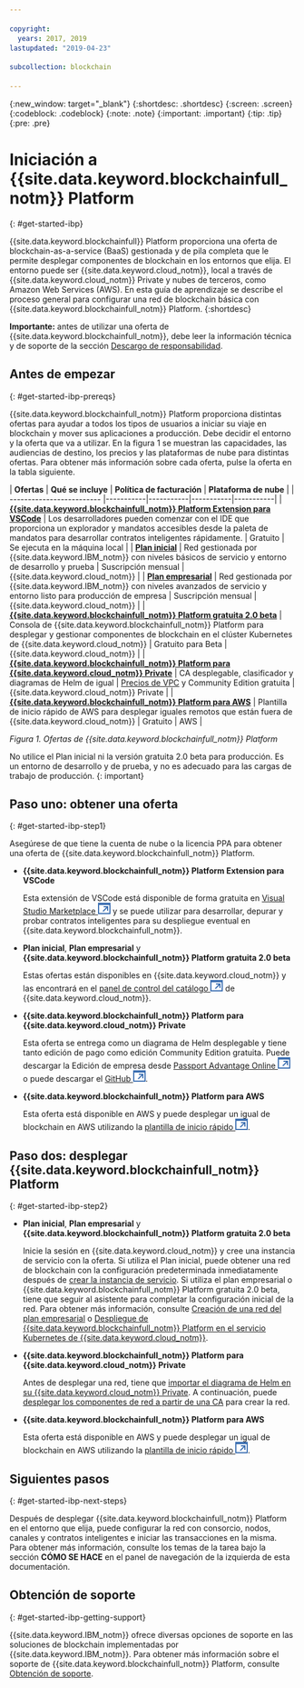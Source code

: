 ```yaml
---

copyright:
  years: 2017, 2019
lastupdated: "2019-04-23"

subcollection: blockchain

---
```


{:new_window: target="_blank"}
{:shortdesc: .shortdesc}
{:screen: .screen}
{:codeblock: .codeblock}
{:note: .note}
{:important: .important}
{:tip: .tip}
{:pre: .pre}

# Iniciación a {{site.data.keyword.blockchainfull_notm}} Platform
{: #get-started-ibp}

{{site.data.keyword.blockchainfull}} Platform proporciona una oferta de blockchain-as-a-service (BaaS) gestionada y de pila completa que le permite desplegar componentes de blockchain en los entornos que elija. El entorno puede ser {{site.data.keyword.cloud_notm}}, local a través de {{site.data.keyword.cloud_notm}} Private y nubes de terceros, como Amazon Web Services (AWS). En esta guía de aprendizaje se describe el proceso general para configurar una red de blockchain básica con {{site.data.keyword.blockchainfull_notm}} Platform.
{:shortdesc}

**Importante:** antes de utilizar una oferta de {{site.data.keyword.blockchainfull_notm}}, debe leer la información técnica y de soporte de la sección [Descargo de responsabilidad](/docs/services/blockchain/needtoknow.html#disclaimer).


## Antes de empezar
{: #get-started-ibp-prereqs}

{{site.data.keyword.blockchainfull_notm}} Platform proporciona distintas ofertas para ayudar a todos los tipos de usuarios a iniciar su viaje en blockchain y mover sus aplicaciones a producción. Debe decidir el entorno y la oferta que va a utilizar. En la figura 1 se muestran las capacidades, las audiencias de destino, los precios y las plataformas de nube para distintas ofertas. Para obtener más información sobre cada oferta, pulse la oferta en la tabla siguiente.

| **Ofertas** | **Qué se incluye** | **Política de facturación** | **Plataforma de nube** |
| ------------------------- |-----------|-----------|-----------|-----------|
| [**{{site.data.keyword.blockchainfull_notm}} Platform Extension para VSCode**](/docs/services/blockchain?topic=blockchain-develop-vscode#develop-vscode) | Los desarrolladores pueden comenzar con el IDE que proporciona un explorador y mandatos accesibles desde la paleta de mandatos para desarrollar contratos inteligentes rápidamente. | Gratuito | Se ejecuta en la máquina local |
| [**Plan inicial**](/docs/services/blockchain/starter_plan.html#starter-plan-about) | Red gestionada por {{site.data.keyword.IBM_notm}} con niveles básicos de servicio y entorno de desarrollo y prueba | Suscripción mensual | {{site.data.keyword.cloud_notm}} |
| [**Plan empresarial**](/docs/services/blockchain/enterprise_plan.html#enterprise-plan-about) | Red gestionada por {{site.data.keyword.IBM_notm}} con niveles avanzados de servicio y entorno listo para producción de empresa | Suscripción mensual | {{site.data.keyword.cloud_notm}} |
| [**{{site.data.keyword.blockchainfull_notm}} Platform gratuita 2.0 beta**](/docs/services/blockchain/howto/ibp-console.html#ibp-console-overview) | Consola de {{site.data.keyword.blockchainfull_notm}} Platform para desplegar y gestionar componentes de blockchain en el clúster Kubernetes de {{site.data.keyword.cloud_notm}} | Gratuito para Beta | {{site.data.keyword.cloud_notm}} |
| [**{{site.data.keyword.blockchainfull_notm}} Platform para {{site.data.keyword.cloud_notm}} Private**](/docs/services/blockchain/ibp-for-icp-about.html#ibp-icp-about) | CA desplegable, clasificador y diagramas de Helm de igual | [Precios de VPC](/docs/services/blockchain/ibp-for-icp-about.html#ibp-icp-about-pricing) y Community Edition gratuita | {{site.data.keyword.cloud_notm}} Private |
| [**{{site.data.keyword.blockchainfull_notm}} Platform para AWS**](/docs/services/blockchain/howto/remote_peer.html#remote-peer-aws-about) | Plantilla de inicio rápido de AWS para desplegar iguales remotos que están fuera de {{site.data.keyword.cloud_notm}} | Gratuito | AWS |

*Figura 1. Ofertas de {{site.data.keyword.blockchainfull_notm}} Platform*

No utilice el Plan inicial ni la versión gratuita 2.0 beta para producción. Es un entorno de desarrollo y de prueba, y no es adecuado para las cargas de trabajo de producción.
{: important}

## Paso uno: obtener una oferta
{: #get-started-ibp-step1}

Asegúrese de que tiene la cuenta de nube o la licencia PPA para obtener una oferta de {{site.data.keyword.blockchainfull_notm}} Platform.

* **{{site.data.keyword.blockchainfull_notm}} Platform Extension para VSCode**

  Esta extensión de VSCode está disponible de forma gratuita en
[Visual Studio Marketplace ![Icono de enlace externo](images/external_link.svg "Icono de enlace externo")](https://marketplace.visualstudio.com/items?itemName=IBMBlockchain.ibm-blockchain-platform "{{site.data.keyword.blockchainfull_notm}} Platform Extension para VSCode") y se puede utilizar para desarrollar, depurar y probar contratos inteligentes para su despliegue eventual en
{{site.data.keyword.blockchainfull_notm}}.

* **Plan inicial**, **Plan empresarial** y **{{site.data.keyword.blockchainfull_notm}} Platform gratuita 2.0 beta**

  Estas ofertas están disponibles en {{site.data.keyword.cloud_notm}} y las encontrará en el [panel de control del catálogo ![Icono de enlace externo](images/external_link.svg "Icono de enlace externo")](https://cloud.ibm.com/catalog "Catálogo") de {{site.data.keyword.cloud_notm}}.

* **{{site.data.keyword.blockchainfull_notm}} Platform para {{site.data.keyword.cloud_notm}} Private**

  Esta oferta se entrega como un diagrama de Helm desplegable y tiene tanto edición de pago como edición Community Edition gratuita. Puede descargar la Edición de empresa desde [Passport Advantage Online ![Icono de enlace externo](images/external_link.svg "Icono de enlace externo")](https://www.ibm.com/software/passportadvantage/pao_customer.html) o puede descargar el [GitHub ![Icono de enlace externo](images/external_link.svg "Icono de enlace externo")](https://github.com/IBM/charts/blob/master/repo/stable/ibm-blockchain-platform-dev-1.0.2.tgz).

* **{{site.data.keyword.blockchainfull_notm}} Platform para AWS**

  Esta oferta está disponible en AWS y puede desplegar un igual de blockchain en AWS utilizando la [plantilla de inicio rápido ![Icono de enlace externo](images/external_link.svg "Icono de enlace externo")](https://aws.amazon.com/quickstart/architecture/ibm-blockchain-platform/).

## Paso dos: desplegar {{site.data.keyword.blockchainfull_notm}} Platform
{: #get-started-ibp-step2}

* **Plan inicial**, **Plan empresarial** y **{{site.data.keyword.blockchainfull_notm}} Platform gratuita 2.0 beta**

  Inicie la sesión en {{site.data.keyword.cloud_notm}} y cree una instancia de servicio con la oferta. Si utiliza el Plan inicial, puede obtener una red de blockchain con la configuración predeterminada inmediatamente después de [crear la instancia de servicio](/docs/services/blockchain/get_start_starter_plan.html#getting-started-with-starter-plan). Si utiliza el plan empresarial o {{site.data.keyword.blockchainfull_notm}} Platform gratuita 2.0 beta, tiene que seguir al asistente para completar la configuración inicial de la red. Para obtener más información, consulte [Creación de una red del plan empresarial](/docs/services/blockchain/get_start.html#getting-started-with-enterprise-plan-create-network) o [Despliegue de {{site.data.keyword.blockchainfull_notm}} Platform en el servicio Kubernetes de {{site.data.keyword.cloud_notm}}](/docs/services/blockchain/howto/ibp-v2-deploy-iks.html#ibp-v2-deploy-iks).

* **{{site.data.keyword.blockchainfull_notm}} Platform para {{site.data.keyword.cloud_notm}} Private**

  Antes de desplegar una red, tiene que [importar el diagrama de Helm en su {{site.data.keyword.cloud_notm}} Private](/docs/services/blockchain/howto/helm_install_icp.html#helm-install). A continuación, puede [desplegar los componentes de red a partir de una CA](/docs/services/blockchain/ibp_for_icp_deployment_guide.html#step-three-set-up-your-cas) para crear la red.

* **{{site.data.keyword.blockchainfull_notm}} Platform para AWS**

  Esta oferta está disponible en AWS y puede desplegar un igual de blockchain en AWS utilizando la [plantilla de inicio rápido ![Icono de enlace externo](images/external_link.svg "Icono de enlace externo")](https://aws.amazon.com/quickstart/architecture/ibm-blockchain-platform/).

## Siguientes pasos
{: #get-started-ibp-next-steps}

Después de desplegar {{site.data.keyword.blockchainfull_notm}} Platform en el entorno que elija, puede configurar la red con consorcio, nodos, canales y contratos inteligentes e iniciar las transacciones en la misma. Para obtener más información, consulte los temas de la tarea bajo la sección **CÓMO SE HACE** en el panel de navegación de la izquierda de esta documentación.

## Obtención de soporte
{: #get-started-ibp-getting-support}

{{site.data.keyword.IBM_notm}} ofrece diversas opciones de soporte en las soluciones de blockchain implementadas por {{site.data.keyword.IBM_notm}}. Para obtener más información sobre el soporte de {{site.data.keyword.blockchainfull_notm}} Platform, consulte [Obtención de soporte](/docs/services/blockchain/ibmblockchain_support.html#blockchain-support).
